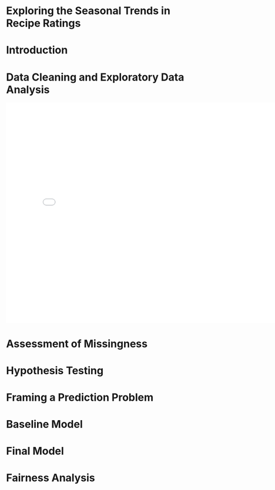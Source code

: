 # Exploring the Seasonal Trends in Recipe Ratings

# Introduction

# Data Cleaning and Exploratory Data Analysis

<iframe
  src="assets/recipe_vs_rating-scatter-plot.html"
  width="800"
  height="600"
  frameborder="0"
></iframe>

# Assessment of Missingness

# Hypothesis Testing

# Framing a Prediction Problem

# Baseline Model

# Final Model 

# Fairness Analysis
